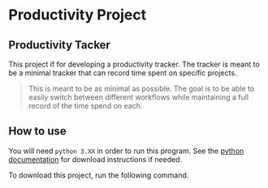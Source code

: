 # Productivity Project

## Productivity Tacker

This project if for developing a productivity tracker. The tracker is meant to
be a minimal tracker that can record time spent on specific projects.

>  This is meant to be as minimal as possible. The goal is to be able to easily
>  switch between different workflows while maintaining a full record of the
>  time spend on each.

## How to use

You will need `python 3.XX` in order to run this program. See the
[python documentation](https://www.python.org/downloads/) for download
instructions if needed. 

To download this project, run the following command.


